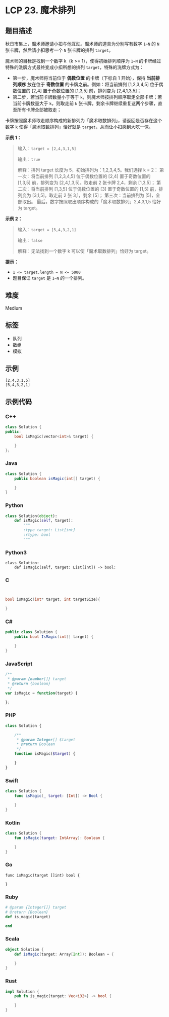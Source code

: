 # LCP 23. 魔术排列

## 题目描述

秋日市集上，魔术师邀请小扣与他互动。魔术师的道具为分别写有数字 `1~N` 的 `N` 张卡牌，然后请小扣思考一个 `N` 张卡牌的排列 `target`。

魔术师的目标是找到一个数字 k（k >= 1），使得初始排列顺序为 `1~N` 的卡牌经过特殊的洗牌方式最终变成小扣所想的排列 `target`，特殊的洗牌方式为：
- 第一步，魔术师将当前位于 **偶数位置** 的卡牌（下标自 1 开始），保持 **当前排列顺序** 放在位于 **奇数位置** 的卡牌之前。例如：将当前排列 [1,2,3,4,5] 位于偶数位置的 [2,4] 置于奇数位置的 [1,3,5] 前，排列变为 [2,4,1,3,5]；
- 第二步，若当前卡牌数量小于等于 `k`，则魔术师按排列顺序取走全部卡牌；若当前卡牌数量大于 `k`，则取走前 `k` 张卡牌，剩余卡牌继续重复这两个步骤，直至所有卡牌全部被取走；

卡牌按照魔术师取走顺序构成的新排列为「魔术取数排列」，请返回是否存在这个数字 k 使得「魔术取数排列」恰好就是 `target`，从而让小扣感到大吃一惊。

**示例 1：**
>输入：`target = [2,4,3,1,5]`
>
>输出：`true`
>
>解释：排列 target 长度为 5，初始排列为：1,2,3,4,5。我们选择 k = 2：
>第一次：将当前排列 [1,2,3,4,5] 位于偶数位置的 [2,4] 置于奇数位置的 [1,3,5] 前，排列变为 [2,4,1,3,5]。取走前 2 张卡牌 2,4，剩余 [1,3,5]；
>第二次：将当前排列 [1,3,5] 位于偶数位置的 [3] 置于奇数位置的 [1,5] 前，排列变为 [3,1,5]。取走前 2 张 3,1，剩余 [5]；
>第三次：当前排列为 [5]，全部取出。
>最后，数字按照取出顺序构成的「魔术取数排列」2,4,3,1,5 恰好为 target。

**示例 2：**
>输入：`target = [5,4,3,2,1]`
>
>输出：`false`
>
>解释：无法找到一个数字 k 可以使「魔术取数排列」恰好为 target。


**提示：**
- `1 <= target.length = N <= 5000`
- 题目保证 `target` 是 `1~N` 的一个排列。

## 难度

Medium

## 标签

- 队列
- 数组
- 模拟

## 示例

```
[2,4,3,1,5]
[5,4,3,2,1]
```

## 示例代码

### C++

```cpp
class Solution {
public:
    bool isMagic(vector<int>& target) {

    }
};
```

### Java

```java
class Solution {
    public boolean isMagic(int[] target) {

    }
}
```

### Python

```python
class Solution(object):
    def isMagic(self, target):
        """
        :type target: List[int]
        :rtype: bool
        """
```

### Python3

```python3
class Solution:
    def isMagic(self, target: List[int]) -> bool:
```

### C

```c


bool isMagic(int* target, int targetSize){

}
```

### C#

```csharp
public class Solution {
    public bool IsMagic(int[] target) {

    }
}
```

### JavaScript

```javascript
/**
 * @param {number[]} target
 * @return {boolean}
 */
var isMagic = function(target) {

};
```

### PHP

```php
class Solution {

    /**
     * @param Integer[] $target
     * @return Boolean
     */
    function isMagic($target) {

    }
}
```

### Swift

```swift
class Solution {
    func isMagic(_ target: [Int]) -> Bool {

    }
}
```

### Kotlin

```kotlin
class Solution {
    fun isMagic(target: IntArray): Boolean {

    }
}
```

### Go

```golang
func isMagic(target []int) bool {

}
```

### Ruby

```ruby
# @param {Integer[]} target
# @return {Boolean}
def is_magic(target)

end
```

### Scala

```scala
object Solution {
    def isMagic(target: Array[Int]): Boolean = {

    }
}
```

### Rust

```rust
impl Solution {
    pub fn is_magic(target: Vec<i32>) -> bool {

    }
}
```

